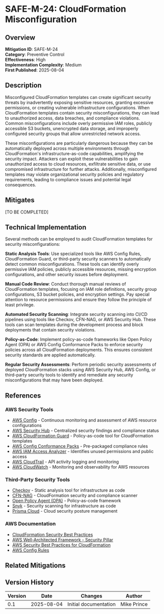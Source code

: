 # SAFE-M-24: CloudFormation Misconfiguration

## Overview
**Mitigation ID**: SAFE-M-24  
**Category**: Preventive Control  
**Effectiveness**: High  
**Implementation Complexity**: Medium  
**First Published**: 2025-08-04

## Description
Misconfigured CloudFormation templates can create significant security threats by inadvertently exposing sensitive resources, granting excessive permissions, or creating vulnerable infrastructure configurations. When CloudFormation templates contain security misconfigurations, they can lead to unauthorized access, data breaches, and compliance violations. Common misconfigurations include overly permissive IAM roles, publicly accessible S3 buckets, unencrypted data storage, and improperly configured security groups that allow unrestricted network access.

These misconfigurations are particularly dangerous because they can be automatically deployed across multiple environments through CloudFormation's infrastructure-as-code capabilities, amplifying the security impact. Attackers can exploit these vulnerabilities to gain unauthorized access to cloud resources, exfiltrate sensitive data, or use compromised infrastructure for further attacks. Additionally, misconfigured templates may violate organizational security policies and regulatory requirements, leading to compliance issues and potential legal consequences.

## Mitigates
[TO BE COMPLETED]

## Technical Implementation
Several methods can be employed to audit CloudFormation templates for security misconfigurations:

**Static Analysis Tools**: Use specialized tools like AWS Config Rules, CloudFormation Guard, or third-party security scanners to automatically detect common misconfigurations. These tools can identify overly permissive IAM policies, publicly accessible resources, missing encryption configurations, and other security issues before deployment.

**Manual Code Review**: Conduct thorough manual reviews of CloudFormation templates, focusing on IAM role definitions, security group configurations, S3 bucket policies, and encryption settings. Pay special attention to resource permissions and ensure they follow the principle of least privilege.

**Automated Security Scanning**: Integrate security scanning into CI/CD pipelines using tools like Checkov, CFN-NAG, or AWS Security Hub. These tools can scan templates during the development process and block deployments that contain security violations.

**Policy-as-Code**: Implement policy-as-code frameworks like Open Policy Agent (OPA) or AWS Config Conformance Packs to enforce security policies across all CloudFormation deployments. This ensures consistent security standards are applied automatically.

**Regular Security Assessments**: Perform periodic security assessments of deployed CloudFormation stacks using AWS Security Hub, AWS Config, or third-party security tools to identify and remediate any security misconfigurations that may have been deployed.

## References

### AWS Security Tools
- [AWS Config](https://aws.amazon.com/config/) - Continuous monitoring and assessment of AWS resource configurations
- [AWS Security Hub](https://aws.amazon.com/security-hub/) - Centralized security findings and compliance status
- [AWS CloudFormation Guard](https://github.com/aws-cloudformation/cloudformation-guard) - Policy-as-code tool for CloudFormation templates
- [AWS Config Conformance Packs](https://docs.aws.amazon.com/config/latest/developerguide/conformance-packs.html) - Pre-packaged compliance rules
- [AWS IAM Access Analyzer](https://aws.amazon.com/iam/features/access-analyzer/) - Identifies unused permissions and public access
- [AWS CloudTrail](https://aws.amazon.com/cloudtrail/) - API activity logging and monitoring
- [AWS CloudWatch](https://aws.amazon.com/cloudwatch/) - Monitoring and observability for AWS resources

### Third-Party Security Tools
- [Checkov](https://www.checkov.io/) - Static analysis tool for infrastructure as code
- [CFN-NAG](https://github.com/stelligent/cfn_nag) - CloudFormation security and compliance scanner
- [Open Policy Agent (OPA)](https://www.openpolicyagent.org/) - Policy-as-code framework
- [Snyk](https://snyk.io/) - Security scanning for infrastructure as code
- [Prisma Cloud](https://www.paloaltonetworks.com/prisma/cloud) - Cloud security posture management

### AWS Documentation
- [CloudFormation Security Best Practices](https://docs.aws.amazon.com/AWSCloudFormation/latest/UserGuide/best-practices.html)
- [AWS Well-Architected Framework - Security Pillar](https://docs.aws.amazon.com/wellarchitected/latest/security-pillar/welcome.html)
- [AWS Security Best Practices for CloudFormation](https://docs.aws.amazon.com/AWSCloudFormation/latest/UserGuide/security-best-practices.html)
- [AWS Config Rules](https://docs.aws.amazon.com/config/latest/developerguide/evaluate-config_develop-rules.html)

## Related Mitigations


## Version History
| Version | Date | Changes | Author |
|---------|------|---------|--------|
| 0.1 | 2025-08-04 | Initial documentation | Mike Prince |
